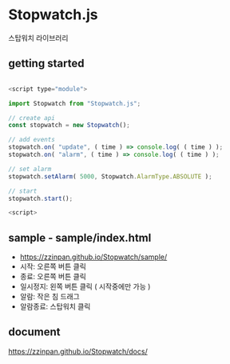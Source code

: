 # Stopwatch.js

스탑워치 라이브러리

## getting started

```js

<script type="module">

import Stopwatch from "Stopwatch.js";

// create api
const stopwatch = new Stopwatch();

// add events
stopwatch.on( "update", ( time ) => console.log( ( time ) );
stopwatch.on( "alarm", ( time ) => console.log( ( time ) );

// set alarm
stopwatch.setAlarm( 5000, Stopwatch.AlarmType.ABSOLUTE );

// start
stopwatch.start();

<script>

```

## sample - sample/index.html
- https://zzinpan.github.io/Stopwatch/sample/
- 시작: 오른쪽 버튼 클릭
- 종료: 오른쪽 버튼 클릭
- 일시정지: 왼쪽 버튼 클릭 ( 시작중에만 가능 )
- 알람: 작은 침 드래그
- 알람종료: 스탑워치 클릭

## document
https://zzinpan.github.io/Stopwatch/docs/